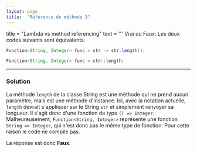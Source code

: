 ```yaml
---
layout: page
title:  "Référence de méthode 3"
---
```


title = "Lambda vs method referencing"
text = '''
Vrai ou Faux: 
Les deux codes suivants sont équivalents.
```java
Function<String, Integer> func = str -> str.length();
```
```java
Function<String, Integer> func = str::length;
```

***


### Solution

La méthode `length` de la classe String est une méthode qui ne prend aucun paramètre, mais est une méthode d'instance. Ici, avec la notation actuelle, `length` devrait s'appliquer sur le String `str` et simplement renvoyer sa longueur. Il s'agit donc d'une fonction de type `() => Integer`. Malheureusement, `Function<String, Integer>` représente une fonction `String => Integer`, qui n'est donc pas le même type de fonction. Pour cette raison le code ne compile pas.


La réponse est donc **Faux**.
